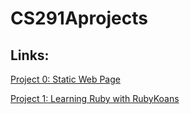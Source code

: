 # CS291Aprojects

## Links:
[Project 0: Static Web Page](https://zoeyzyzyzy.github.io/CS291Aprojects/Project0/) 

[Project 1: Learning Ruby with RubyKoans](https://github.com/Zoeyzyzyzy/CS291Aprojects/tree/main/project1/koans)
